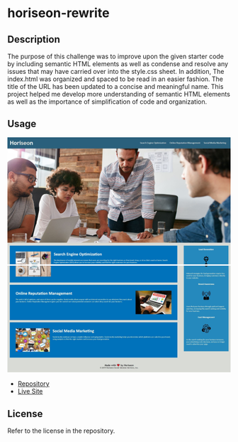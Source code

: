 # horiseon-rewrite

## Description

The purpose of this challenge was to improve upon the given starter code by including semantic HTML elements as well as condense and resolve any issues that may have carried over into the style.css sheet. In addition, The index.html was organized and spaced to be read in an easier fashion. The title of the URL has been updated to a concise and meaningful name. This project helped me develop more understanding of semantic HTML elements as well as the importance of simplification of code and organization.

## Usage

![horiseon1](./assets/images/horiseon1.jpg)
![horiseon1](./assets/images/horiseon2.jpg)

<ul>
    <li>
        <a href="https://github.com/Soleiles/horiseon-rewrite">Repository</a>
    </li>
    <li>
        <a href="https://soleiles.github.io/horiseon-rewrite/">Live Site</a>
    </li>
</ul>

## License

Refer to the license in the repository.